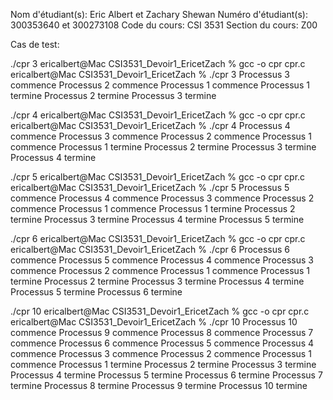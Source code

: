 Nom d'étudiant(s): Eric Albert et Zachary Shewan
Numéro d'étudiant(s): 300353640 et 300273108
Code du cours: CSI 3531
Section du cours: Z00


Cas de test:

./cpr 3
ericalbert@Mac CSI3531_Devoir1_EricetZach % gcc -o cpr cpr.c
ericalbert@Mac CSI3531_Devoir1_EricetZach % ./cpr 3
Processus 3 commence
Processus 2 commence
Processus 1 commence
Processus 1 termine
Processus 2 termine
Processus 3 termine

./cpr 4
ericalbert@Mac CSI3531_Devoir1_EricetZach % gcc -o cpr cpr.c
ericalbert@Mac CSI3531_Devoir1_EricetZach % ./cpr 4
Processus 4 commence
Processus 3 commence
Processus 2 commence
Processus 1 commence
Processus 1 termine
Processus 2 termine
Processus 3 termine
Processus 4 termine

./cpr 5
ericalbert@Mac CSI3531_Devoir1_EricetZach % gcc -o cpr cpr.c
ericalbert@Mac CSI3531_Devoir1_EricetZach % ./cpr 5
Processus 5 commence
Processus 4 commence
Processus 3 commence
Processus 2 commence
Processus 1 commence
Processus 1 termine
Processus 2 termine
Processus 3 termine
Processus 4 termine
Processus 5 termine

./cpr 6
ericalbert@Mac CSI3531_Devoir1_EricetZach % gcc -o cpr cpr.c
ericalbert@Mac CSI3531_Devoir1_EricetZach % ./cpr 6
Processus 6 commence
Processus 5 commence
Processus 4 commence
Processus 3 commence
Processus 2 commence
Processus 1 commence
Processus 1 termine
Processus 2 termine
Processus 3 termine
Processus 4 termine
Processus 5 termine
Processus 6 termine

./cpr 10
ericalbert@Mac CSI3531_Devoir1_EricetZach % gcc -o cpr cpr.c
ericalbert@Mac CSI3531_Devoir1_EricetZach % ./cpr 10
Processus 10 commence
Processus 9 commence
Processus 8 commence
Processus 7 commence
Processus 6 commence
Processus 5 commence
Processus 4 commence
Processus 3 commence
Processus 2 commence
Processus 1 commence
Processus 1 termine
Processus 2 termine
Processus 3 termine
Processus 4 termine
Processus 5 termine
Processus 6 termine
Processus 7 termine
Processus 8 termine
Processus 9 termine
Processus 10 termine